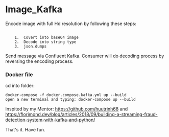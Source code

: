 # Image_Kafka

Encode image with full Hd resolution by following these steps:
```console
	
	1.	Covert into base64 image
	2.	Decode into string type
	3.	json.dumps
```
Send message via Confluent Kafka. Consumer will do decoding process by reversing the encoding process.

### Docker file

cd into folder:
```console
docker-compose -f docker.compose.kafka.yml up --build
open a new terminal and typing: docker-compose up --build
```

Inspited by my Mentor: https://github.com/huutrinh68 and https://florimond.dev/blog/articles/2018/09/building-a-streaming-fraud-detection-system-with-kafka-and-python/ 

That's it. Have fun.
